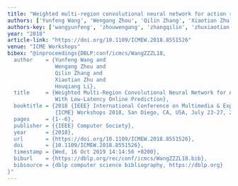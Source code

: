 ```yaml
---
title: "Weighted multi-region convolutional neural network for action recognition with low-latency online prediction"
authors: ['Yunfeng Wang', 'Wengang Zhou', 'Qilin Zhang', 'Xiaotian Zhu', 'Houqiang Li']
authors-key: ['wangyunfeng', 'zhouwengang', 'zhangqilin', 'zhuxiaotian', 'lihouqiang']
year: "2018"
article-link: "https://doi.org/10.1109/ICMEW.2018.8551526"
venue: "ICME Workshops"
bibex: "@inproceedings{DBLP:conf/icmcs/WangZZZL18,
  author    = {Yunfeng Wang and
               Wengang Zhou and
               Qilin Zhang and
               Xiaotian Zhu and
               Houqiang Li},
  title     = {Weighted Multi-Region Convolutional Neural Network for Action Recognition
               With Low-Latency Online Prediction},
  booktitle = {2018 {IEEE} International Conference on Multimedia & Expo Workshops,
               {ICME} Workshops 2018, San Diego, CA, USA, July 23-27, 2018},
  pages     = {1--6},
  publisher = {{IEEE} Computer Society},
  year      = {2018},
  url       = {https://doi.org/10.1109/ICMEW.2018.8551526},
  doi       = {10.1109/ICMEW.2018.8551526},
  timestamp = {Wed, 16 Oct 2019 14:14:56 +0200},
  biburl    = {https://dblp.org/rec/conf/icmcs/WangZZZL18.bib},
  bibsource = {dblp computer science bibliography, https://dblp.org}
}"
---
```

